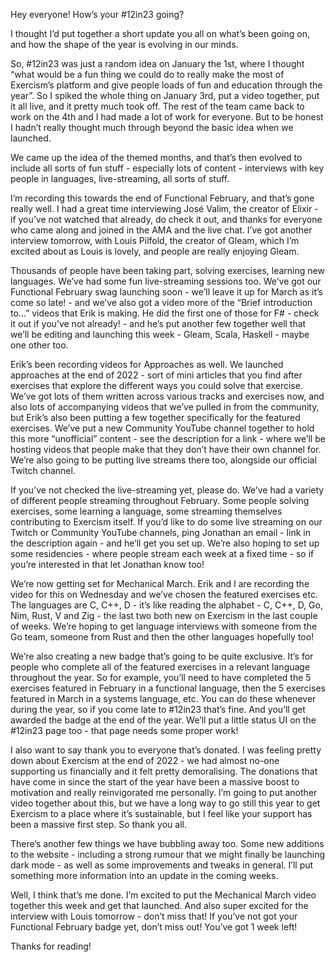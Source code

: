 Hey everyone! How’s your #12in23 going? 

I thought I’d put together a short update you all on what’s been going on, and how the shape of the year is evolving in our minds.

So, #12in23 was just a random idea on January the 1st, where I thought “what would be a fun thing we could do to really make the most of Exercism’s platform and give people loads of fun and education through the year”. So I spiked the whole thing on January 3rd, put a video together, put it all live, and it pretty much took off. The rest of the team came back to work on the 4th and I had made a lot of work for everyone. But to be honest I hadn’t really thought much through beyond the basic idea when we launched.

We came up the idea of the themed months, and that’s then evolved to include all sorts of fun stuff - especially lots of content - interviews with key people in languages, live-streaming, all sorts of stuff. 

I’m recording this towards the end of Functional February, and that’s gone really well. I had a great time interviewing José Valim, the creator of Elixir - if you’ve not watched that already, do check it out, and thanks for everyone who came along and joined in the AMA and the live chat. I’ve got another interview tomorrow, with Louis Pilfold, the creator of Gleam, which I’m excited about as Louis is lovely, and people are really enjoying Gleam.

Thousands of people have been taking part, solving exercises, learning new languages. We’ve had some fun live-streaming sessions too. We’ve got our Functional February swag launching soon - we’ll leave it up for March as it’s come so late! - and we’ve also got a video more of the “Brief introduction to…” videos that Erik is making. He did the first one of those for F# - check it out if you’ve not already! - and he’s put another few together well that we’ll be editing and launching this week - Gleam, Scala, Haskell - maybe one other too.

Erik’s been recording videos for Approaches as well. We launched approaches at the end of 2022 - sort of mini articles that you find after exercises that explore the different ways you could solve that exercise. We’ve got lots of them written across various tracks and exercises now, and also lots of accompanying videos that we’ve pulled in from the community, but Erik’s also been putting a few together specifically for the featured exercises. We’ve put a new Community YouTube channel together to hold this more “unofficial” content - see the description for a link - where we’ll be hosting videos that people make that they don’t have their own channel for. We’re also going to be putting live streams there too, alongside our official Twitch channel.

If you’ve not checked the live-streaming yet, please do. We’ve had a variety of different people streaming throughout February. Some people solving exercises, some learning a language, some streaming themselves contributing to Exercism itself. If you’d like to do some live streaming on our Twitch or Community YouTube channels, ping Jonathan an email - link in the description again - and he’ll get you set up. We’re also hoping to set up some residencies - where people stream each week at a fixed time - so if you’re interested in that let Jonathan know too!

We’re now getting set for Mechanical March. Erik and I are recording the video for this on Wednesday and we’ve chosen the featured exercises etc. The languages are C, C++, D - it’s like reading the alphabet - C, C++, D, Go, Nim, Rust, V and Zig - the last two both new on Exercism in the last couple of weeks. We’re hoping to get language interviews with someone from the Go team, someone from Rust and then the other languages hopefully too!

We’re also creating a new badge that’s going to be quite exclusive. It’s for people who complete all of the featured exercises in a relevant language throughout the year. So for example, you’ll need to have completed the 5 exercises featured in February in a functional language, then the 5 exercises featured in March in a systems language, etc. You can do these whenever during the year, so if you come late to #12in23 that’s fine. And you’ll get awarded the badge at the end of the year. We’ll put a little status UI on the #12in23 page too - that page needs some proper work!

I also want to say thank you to everyone that’s donated. I was feeling pretty down about Exercism at the end of 2022 - we had almost no-one supporting us financially and it felt pretty demoralising. The donations that have come in since the start of the year have been a massive boost to motivation and really reinvigorated me personally. I’m going to put another video together about this, but we have a long way to go still this year to get Exercism to a place where it’s sustainable, but I feel like your support has been a massive first step. So thank you all.

There’s another few things we have bubbling away too. Some new additions to the website - including a strong rumour that we might finally be launching dark mode - as well as some improvements and tweaks in general. I’ll put something more information into an update in the coming weeks.

Well, I think that’s me done. I’m excited to put the Mechanical March video together this week and get that launched. And also super excited for the interview with Louis tomorrow - don’t miss that! If you’ve not got your Functional February badge yet, don’t miss out! You’ve got 1 week left! 

Thanks for reading!
